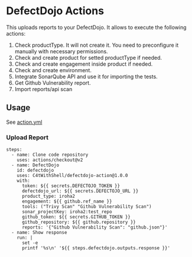 # DefectDojo Actions
This uploads reports to your DefectDojo. It allows to execute the following actions:
1. Check productType. It will not create it. You need to preconfigure it manually with necessary permissions.
2. Check and create product for setted productType if needed.
3. Check and create engagement inside product if needed.
4. Check and create environment.
5. Integrate SonarQube API and use it for importing the tests.
6. Get Github Vulnerability report.
7. Import reports/api scan

## Usage

See [action.yml](https://github.com/C4tWithShell/defectdojo-action/blob/master/action.yml)

### Upload Report

```
steps:
  - name: Clone code repository
    uses: actions/checkout@v2
  - name: DefectDojo
    id: defectdojo
    uses: C4tWithShell/defectdojo-action@1.0.0
    with:
      token: ${{ secrets.DEFECTOJO_TOKEN }}
      defectdojo_url: ${{ secrets.DEFECTOJO_URL }}
      product_type: iroha2
      engagement: ${{ github.ref_name }}
      tools: ("Trivy Scan" "Github Vulnerability Scan")
      sonar_projectKey: iroha2:test_repo
      github_token: ${{ secrets.GITHUB_TOKEN }}
      github_repository: ${{ github.repository }}
      reports: '{"Github Vulnerability Scan": "github.json"}'
  - name: Show response
    run: |
      set -e
      printf '%s\n' '${{ steps.defectdojo.outputs.response }}'
```
